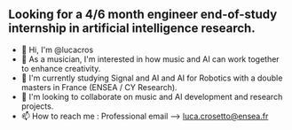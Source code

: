  ## Looking for a 4/6 month engineer end-of-study internship in artificial intelligence research.

- 👋 Hi, I'm @lucacros
- 👀 As a musician, I'm interested in how music and AI can work together to enhance creativity.
- 🌱 I'm currently studying Signal and AI and AI for Robotics with a double masters in France (ENSEA / CY Research). 
- 💞️ I'm looking to collaborate on music and AI development and research projects.
- 📫 How to reach me : Professional email --> luca.crosetto@ensea.fr


<!---
lucacros/lucacros is a ✨ special ✨ repository because its `README.md` (this file) appears on your GitHub profile.
You can click the Preview link to take a look at your changes.
--->
